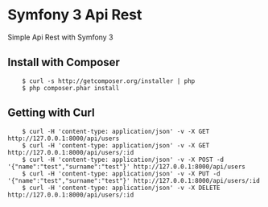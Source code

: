 Symfony 3 Api Rest
========================

Simple Api Rest with Symfony 3

## Install with Composer

```
    $ curl -s http://getcomposer.org/installer | php
    $ php composer.phar install
```

## Getting with Curl 

```
    $ curl -H 'content-type: application/json' -v -X GET http://127.0.0.1:8000/api/users 
    $ curl -H 'content-type: application/json' -v -X GET http://127.0.0.1:8000/api/users/:id
    $ curl -H 'content-type: application/json' -v -X POST -d '{"name":"test","surname":"test"}' http://127.0.0.1:8000/api/users 
    $ curl -H 'content-type: application/json' -v -X PUT -d '{"name":"test","surname":"test"}' http://127.0.0.1:8000/api/users/:id
    $ curl -H 'content-type: application/json' -v -X DELETE http://127.0.0.1:8000/api/users/:id
```
